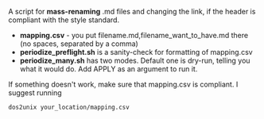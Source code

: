 A script for **mass-renaming** .md files and changing the link, if the header is compliant with the style standard.

- **mapping.csv** - you put filename.md,filename_want_to_have.md there (no spaces, separated by a comma)
- **periodize_preflight.sh** is a sanity-check for formatting of mapping.csv
- **periodize_many.sh** has two modes. Default one is dry-run, telling you what it would do. Add APPLY as an argument to run it.

If something doesn't work, make sure that mapping.csv is compliant. I suggest running
```
dos2unix your_location/mapping.csv
```
